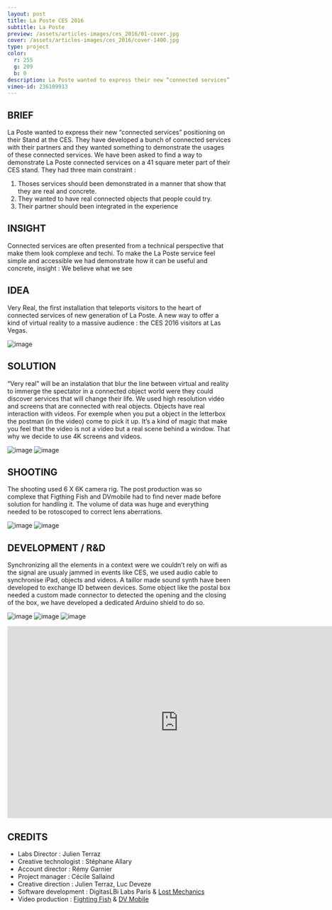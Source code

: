 ```yaml
---
layout: post
title: La Poste CES 2016
subtitle: La Poste
preview: /assets/articles-images/ces_2016/01-cover.jpg
cover: /assets/articles-images/ces_2016/cover-1400.jpg
type: project
color:
  r: 255
  g: 209
  b: 0
description: La Poste wanted to express their new “connected services” positioning on their Stand at the CES. They have developed a bunch of connected services with their partners and they wanted something to demonstrate the usages of these connected services. We have been asked to find a way to demonstrate La Poste connected services on a 41 square meter part of their CES stand.
vimeo-id: 236109913
---
```


## BRIEF

La Poste wanted to express their new “connected services” positioning on their Stand at the CES. They have developed a bunch of connected services with their partners and they wanted something to demonstrate the usages of these connected services. We have been asked to find a way to demonstrate La Poste connected services on a 41 square meter part of their CES stand. They had three main constraint :

1. Thoses services should been demonstrated in a manner that show that they are real and concrete.
2. They wanted to have real connected objects that people could try.
3. Their partner should been integrated in the experience


## INSIGHT

Connected services are often presented from a technical perspective that make them look complexe and techi. To make the La Poste service feel simple and accessible we had demonstrate how it can be useful and concrete, insight : We believe what we see

## IDEA

Very Real, the first installation that teleports visitors to the heart of connected services of new generation of La Poste. A new way to offer a kind of virtual reality to a massive audience : the CES 2016 visitors at Las Vegas.


![image](/assets/articles-images/ces_2016/02.jpg)



## SOLUTION

“Very real” will be an instalation that blur the line between virtual and reality to immerge the spectator in a connected object world were they could discover services that will change their life.
We used high resolution vidéo and screens that are connected with real objects.  Objects have real interaction with videos. For exemple when you put a object in the letterbox the postman (in the video) come to pick it up. It’s a kind of magic that make you feel that the video is not a video but a real scene behind a window. That why we decide to use 4K screens and videos.


![image](/assets/articles-images/ces_2016/04.jpg)
![image](/assets/articles-images/ces_2016/05.jpg)

## SHOOTING

The shooting used 6 X 6K camera rig. The post production was so complexe that Figthing Fish and DVmobile had to find never made before solution for handling it. The volume of data was huge and everything needed to be rotoscoped to correct lens aberrations.


![image](/assets/articles-images/ces_2016/03.jpg)
![image](/assets/articles-images/ces_2016/07.jpg)



## DEVELOPMENT / R&D

Synchronizing all the elements in a context were we couldn’t rely on wifi as the signal are usualy jammed in events like CES, we used audio cable to synchronise iPad, objects and videos. A taillor made sound synth have been developed to exchange ID between devices. Some object like the postal box needed a custom made connector to detected the opening and the closing of the box, we have developed a dedicated Arduino shield to do so.


![image](/assets/articles-images/ces_2016/06.jpg)
![image](/assets/articles-images/ces_2016/08.jpg)
![image](/assets/articles-images/ces_2016/09.jpg)

<iframe src="https://player.vimeo.com/video/236109913" width="770" height="433" frameborder="0" webkitallowfullscreen mozallowfullscreen allowfullscreen class="uk-responsive-width"></iframe>

## CREDITS

- Labs Director : Julien Terraz
- Creative technologist :  Stéphane Allary
- Account director : Rémy Garnier
- Project manager : Cécile Sallaind
- Creative direction : Julien Terraz, Luc Deveze
- Software development : DigitasLBi Labs Paris & [Lost Mechanics]( https://lostmechanics.com/)
- Video production : [Fighting Fish](https://fightingfish.fr) & [DV Mobile](http://dv.fr/)
